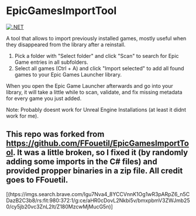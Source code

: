 # EpicGamesImportTool
[![.NET](https://github.com/Letoonik/EpicGamesImportTool/actions/workflows/dotnet.yml/badge.svg)](https://github.com/Letoonik/EpicGamesImportTool/actions/workflows/dotnet.yml)

A tool that allows to import previously installed games, mostly useful when they disappeared from the library after a reinstall.

1. Pick a folder with "Select folder" and click "Scan" to search for Epic Game entries in all subfolders.
2. Select all games (Ctrl + A) and click "Import selected" to add all found games to your Epic Games Launcher library.

When you open the Epic Game Launcher afterwards and go into your library, it will take a little while to scan, validate, and fix missing metadata for every game you just added.

Note: Probably doesnt work for Unreal Engine Installations (at least it didnt work for me).

## This repo was forked from https://github.com/FFouetil/EpicGamesImportTool. It was a little broken, so I fixed it (by randomly adding some imports in the C# files) and provided propper binaries in a zip file. All credit goes to FFouetil.

[(htps://imgs.search.brave.com/Igu7Nva4_8YCCVnnK1Og1wR3pARpZ6_n5CDazB2C3b8/rs:fit:980:372:1/g:ce/aHR0cDovL2Nkbi5v/bmxpbmV3ZWJmb250/cy5jb20vc3ZnL2lt/Z180MzcwMjMucG5n)]
